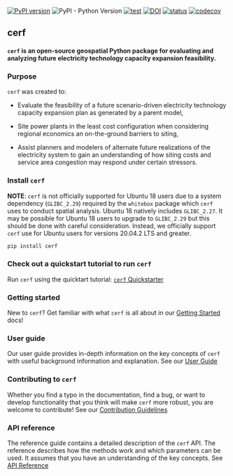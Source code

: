 [![PyPI version](https://badge.fury.io/py/cerf.svg)](https://badge.fury.io/py/cerf)
![PyPI - Python Version](https://img.shields.io/pypi/pyversions/cerf?pypiBaseUrl=https%3A%2F%2Fpypi.org&logo=python&logoColor=yellow)
[![test](https://github.com/IMMM-SFA/cerf/actions/workflows/test.yml/badge.svg)](https://github.com/IMMM-SFA/cerf/actions/workflows/test.yml)
[![DOI](https://zenodo.org/badge/115649750.svg)](https://zenodo.org/badge/latestdoi/115649750)
[![status](https://joss.theoj.org/papers/28fee3407bbbef020fb4bb19bd451407/status.svg)](https://joss.theoj.org/papers/28fee3407bbbef020fb4bb19bd451407)
[![codecov](https://codecov.io/gh/IMMM-SFA/cerf/graph/badge.svg?token=9jbGJv8XCJ)](https://codecov.io/gh/IMMM-SFA/cerf)

## cerf

#### `cerf` is an open-source geospatial Python package for evaluating and analyzing future electricity technology capacity expansion feasibility.

### Purpose
`cerf` was created to:

  - Evaluate the feasibility of a future scenario-driven electricity technology capacity expansion plan as generated by a parent model,

  - Site power plants in the least cost configuration when considering regional economics an on-the-ground barriers to siting,

  - Assist planners and modelers of alternate future realizations of the electricity system to gain an understanding of how siting costs and service area congestion may respond under certain stressors.


### Install `cerf`

**NOTE**:  `cerf` is not officially supported for Ubuntu 18 users due to a system dependency (`GLIBC_2.29`) required by the `whitebox` package which `cerf` uses to conduct spatial analysis. Ubuntu 18 natively includes `GLIBC_2.27`.  It may be possible for Ubuntu 18 users to upgrade to `GLIBC_2.29` but this should be done with careful consideration.  Instead, we officially support `cerf` use for Ubuntu users for versions 20.04.2 LTS and greater.

```bash
pip install cerf
```

### Check out a quickstart tutorial to run `cerf`

Run `cerf` using the quicktart tutorial: [`cerf` Quickstarter](https://immm-sfa.github.io/cerf/user_guide.html#cerf-quickstarter)

### Getting started

New to `cerf`?  Get familiar with what `cerf` is all about in our [Getting Started](https://immm-sfa.github.io/cerf/getting_started.html) docs!

### User guide

Our user guide provides in-depth information on the key concepts of `cerf` with useful background information and explanation.  See our [User Guide](https://immm-sfa.github.io/cerf/user_guide.html)

### Contributing to `cerf`

Whether you find a typo in the documentation, find a bug, or want to develop functionality that you think will make `cerf` more robust, you are welcome to contribute! See our [Contribution Guidelines](https://immm-sfa.github.io/cerf/contributing.html)

### API reference
The reference guide contains a detailed description of the `cerf` API.  The reference describes how the methods work and which parameters can be used.  It assumes that you have an understanding of the key concepts.  See [API Reference](https://immm-sfa.github.io/cerf/cerf.html)
